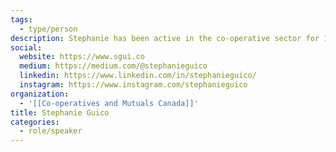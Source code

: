 ```yaml
---
tags:
  - type/person
description: Stephanie has been active in the co-operative sector for 15 years, serving as Vice-President of Canada's apex association (Co-operatives and Mutuals Canada, 2019-2021) and representing it on the board of Cooperativas Americas. As a co-operative developer, she is dedicated to leveraging the co-operative business model to restore worker dignity and agency. She has been on the development team of a number of platform co-operatives, including Up & Go in NYC, and collaborated with SMart Belgium to duplicate the model in Quebec. She is also dedicated to ensuring the cooperative business model remains relevant in a changing world of work, and has collaborated with partners in Quebec to review legislation, securities law and strengthen ecosystems to receive next generation, digital-first co-ops.
social:
  website: https://www.sgui.co
  medium: https://medium.com/@stephanieguico
  linkedin: https://www.linkedin.com/in/stephanieguico/
  instagram: https://www.instagram.com/stephanieguico
organization:
  - '[[Co-operatives and Mutuals Canada]]'
title: Stephanie Guico
categories:
  - role/speaker
---
```

